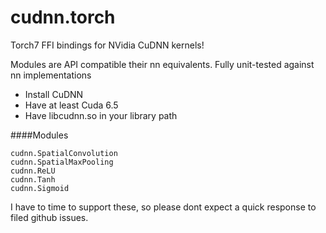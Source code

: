 cudnn.torch
===========

Torch7 FFI bindings for NVidia CuDNN kernels!

Modules are API compatible their nn equivalents. Fully unit-tested against nn implementations

* Install CuDNN
* Have at least Cuda 6.5
* Have libcudnn.so in your library path

####Modules
```
cudnn.SpatialConvolution
cudnn.SpatialMaxPooling
cudnn.ReLU
cudnn.Tanh
cudnn.Sigmoid
```

I have to time to support these, so please dont expect a quick response to filed github issues.